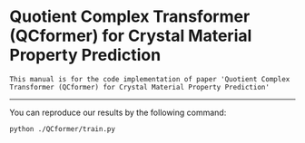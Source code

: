 Quotient Complex Transformer (QCformer) for Crystal Material Property Prediction 
====
    This manual is for the code implementation of paper 'Quotient Complex Transformer (QCformer) for Crystal Material Property Prediction'
    
****

You can reproduce our results by the following command:
```linux
python ./QCformer/train.py
```
